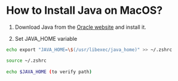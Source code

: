 # How to Install Java on MacOS?

1) Download Java from the [Oracle website](https://www.oracle.com/java/technologies/downloads/#jdk17-mac) and install it.

2) Set JAVA_HOME variable

```bash
echo export "JAVA_HOME=\$(/usr/libexec/java_home)" >> ~/.zshrc

source ~/.zshrc
 
echo $JAVA_HOME (to verify path)
```

